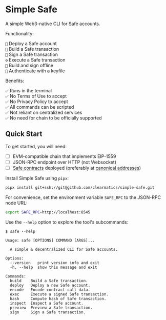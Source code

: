 # Simple Safe

A simple Web3-native CLI for Safe accounts.

Functionality:

`🚀` Deploy a Safe account<br/>
`📝` Build a Safe transaction<br/>
`🔏` Sign a Safe transaction<br/>
`⚙️` Execute a Safe transaction<br/>
`🔌` Build and sign offline<br/>
`🪪` Authenticate with a keyfile<br/>

Benefits:

`✅` Runs in the terminal<br/>
`✅` No Terms of Use to accept<br/>
`✅` No Privacy Policy to accept<br/>
`✅` All commands can be scripted<br/>
`✅` Not reliant on centralized services<br/>
`✅` No need for chain to be officially supported<br/>

## Quick Start

To get started, you will need:

- [ ] EVM-compatible chain that implements EIP-1559
- [ ] JSON-RPC endpoint over HTTP (not Websocket)
- [ ] [Safe contracts](https://github.com/safe-global/safe-smart-account)
      deployed (preferably at
      [canonical addresses](https://github.com/safe-global/safe-singleton-factory?tab=readme-ov-file#how-to-get-the-singleton-deployed-to-your-network))

Install Simple Safe using `pipx`:

```sh
pipx install git+ssh://git@github.com/clearmatics/simple-safe.git
```

For convenience, set the environment variable `SAFE_RPC` to the JSON-RPC node
URL:

```sh
export SAFE_RPC=http://localhost:8545
```

Use the `--help` option to explore the tool's subcommands:

```console
$ safe --help

Usage: safe [OPTIONS] COMMAND [ARGS]...

  A simple & decentralized CLI for Safe accounts.

Options:
  --version   print version info and exit
  -h, --help  show this message and exit

Commands:
  build    Build a Safe transaction.
  deploy   Deploy a new Safe account.
  encode   Encode contract call data.
  exec     Execute a signed Safe transaction.
  hash     Compute hash of Safe transaction.
  inspect  Inspect a Safe account.
  preview  Preview a Safe transaction.
  sign     Sign a Safe transaction.
```
